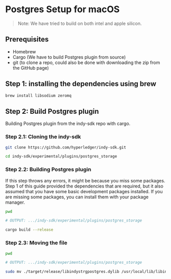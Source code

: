 # Postgres Setup for macOS

> Note: We have tried to build on both intel and apple silicon.

## Prerequisites

- Homebrew
- Cargo (We have to build Postgres plugin from source)
- git (to clone a repo, could also be done with downloading the zip from the GitHub page)

## Step 1: installing the dependencies using brew

```sh
brew install libsodium zeromq
```

## Step 2: Build Postgres plugin

Building Postgres plugin from the indy-sdk repo with cargo.

### Step 2.1: Cloning the indy-sdk

```sh
git clone https://github.com/hyperledger/indy-sdk.git

cd indy-sdk/experimental/plugins/postgres_storage
```

### Step 2.2: Building Postgres plugin

If this step throws any errors, it might be because you miss some packages. Step 1 of this guide provided the dependencies that are required, but it also assumed that you have some basic development packages installed. If you are missing some packages, you can install them with your package manager.

```sh
pwd

# OUTPUT: .../indy-sdk/experimental/plugins/postgres_storage

cargo build --release
```

### Step 2.3: Moving the file

```sh
pwd

# OUTPUT: .../indy-sdk/experimental/plugins/postgres_storage

sudo mv ./target/release/libindystrgpostgres.dylib /usr/local/lib/libindystrgpostgres.dylib
```
